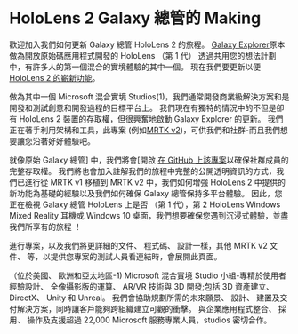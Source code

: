 # <a name="the-making-of-galaxy-explorer-for-hololens-2"></a>HoloLens 2 Galaxy 總管的 Making

歡迎加入我們如何更新 Galaxy 總管 HoloLens 2 的旅程。 [Galaxy Explorer](https://docs.microsoft.com/windows/mixed-reality/galaxy-explorer "Galaxy 總管")原本做為開放原始碼應用程式開發的 HoloLens （第 1 代） 透過共用您的想法計劃中，有許多人的第一個混合的實境體驗的其中一個。 現在我們要更新以便[HoloLens 2 的嶄新功能](https://www.microsoft.com/hololens/hardware)。

做為其中一個 Microsoft 混合實境 Studios(1)，我們通常開發商業級解決方案和是開發和測試創意和開發過程的目標平台上。 我們現在有獨特的情況中的不但是卻有 HoloLens 2 裝置的存取權，但很興奮地啟動 Galaxy Explorer 的更新。 我們正在著手利用架構和工具，此專案 (例如[MRTK v2](https://microsoft.github.io/MixedRealityToolkit-Unity/Documentation/GettingStartedWithTheMRTK.html))，可供我們和社群-而且我們想要讓您沿著好好體驗吧。

就像原始 Galaxy 總管] 中，我們將會[開啟 [在 GitHub 上該專案](https://github.com/Microsoft/GalaxyExplorer)以確保社群成員的完整存取權。 我們將也會加入註解我們的旅程中完整的公開透明資訊的方式，我們已進行從 MRTK v1 移植到 MRTK v2 中，我們如何增強 HoloLens 2 中提供的新功能為基礎的經驗以及我們如何確保 Galaxy 總管保持多平台體驗。 因此，您正在檢視 Galaxy 總管 HoloLens 上是否 （第 1 代），第 2 HoloLens Windows Mixed Reality 耳機或 Windows 10 桌面，我們想要確保您遇到沉浸式體驗，並盡我們所享有的旅程 ！

進行專案，以及我們將更詳細的文件、 程式碼、 設計一樣，其他 MRTK v2 文件、 等，以提供您專案的測試人員看連結時，會展開此頁面。



（位於美國、 歐洲和亞太地區-1) Microsoft 混合實境 Studio 小組-專精於使用者經驗設計、 全像攝影版的運算、 AR/VR 技術與 3D 開發;包括 3D 資產建立、 DirectX、 Unity 和 Unreal。 我們會協助規劃所需的未來願景、 設計、 建置及交付解決方案，同時讓客戶能夠跨組織建立可觀的衝擊。 與企業應用程式整合、 採用、 操作及支援超過 22,000 Microsoft 服務專業人員，studios 密切合作。
